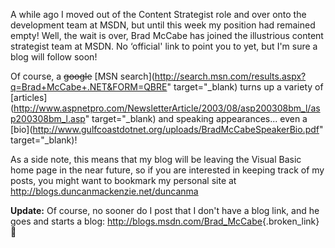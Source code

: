 A while ago I moved out of the Content Strategist role and over onto the development team at MSDN, but until this week my position had remained empty! Well, the wait is over, Brad McCabe has joined the illustrious content strategist team at MSDN. No &#8216;official' link to point you to yet, but I'm sure a blog will follow soon!

Of course, a <strike>google</strike> [MSN search](http://search.msn.com/results.aspx?q=Brad+McCabe+.NET&FORM=QBRE" target="_blank) turns up a variety of [articles](http://www.aspnetpro.com/NewsletterArticle/2003/08/asp200308bm_l/asp200308bm_l.asp" target="_blank) and speaking appearances... even a [bio](http://www.gulfcoastdotnet.org/uploads/BradMcCabeSpeakerBio.pdf" target="_blank)!

As a side note, this means that my blog will be leaving the Visual Basic home page in the near future, so if you are interested in keeping track of my posts, you might want to bookmark my personal site at http://blogs.duncanmackenzie.net/duncanma

**Update:** Of course, no sooner do I post that I don't have a blog link, and he goes and starts a blog: <http://blogs.msdn.com/Brad_McCabe>{.broken_link} 🙂

